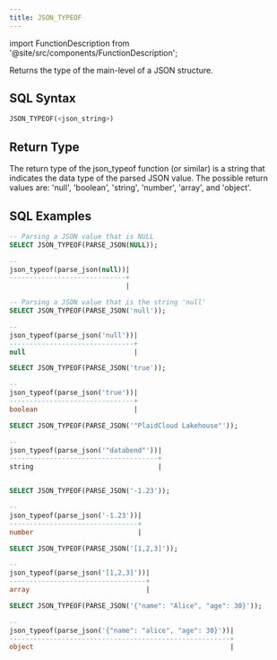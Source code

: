 ```yaml
---
title: JSON_TYPEOF
---
```

import FunctionDescription from '@site/src/components/FunctionDescription';

<FunctionDescription description="Introduced or updated: v1.2.91"/>

Returns the type of the main-level of a JSON structure.

## SQL Syntax

```sql
JSON_TYPEOF(<json_string>)
```

## Return Type

The return type of the json_typeof function (or similar) is a string that indicates the data type of the parsed JSON value. The possible return values are: 'null', 'boolean', 'string', 'number', 'array', and 'object'.

## SQL Examples

```sql
-- Parsing a JSON value that is NULL
SELECT JSON_TYPEOF(PARSE_JSON(NULL));

--
json_typeof(parse_json(null))|
-----------------------------+
                             |

-- Parsing a JSON value that is the string 'null'
SELECT JSON_TYPEOF(PARSE_JSON('null'));

--
json_typeof(parse_json('null'))|
-------------------------------+
null                           |

SELECT JSON_TYPEOF(PARSE_JSON('true'));

--
json_typeof(parse_json('true'))|
-------------------------------+
boolean                        |

SELECT JSON_TYPEOF(PARSE_JSON('"PlaidCloud Lakehouse"'));

--
json_typeof(parse_json('"databend"'))|
-------------------------------------+
string                               |


SELECT JSON_TYPEOF(PARSE_JSON('-1.23'));

--
json_typeof(parse_json('-1.23'))|
--------------------------------+
number                          |

SELECT JSON_TYPEOF(PARSE_JSON('[1,2,3]'));

--
json_typeof(parse_json('[1,2,3]'))|
----------------------------------+
array                             |

SELECT JSON_TYPEOF(PARSE_JSON('{"name": "Alice", "age": 30}'));

--
json_typeof(parse_json('{"name": "alice", "age": 30}'))|
-------------------------------------------------------+
object                                                 |
```